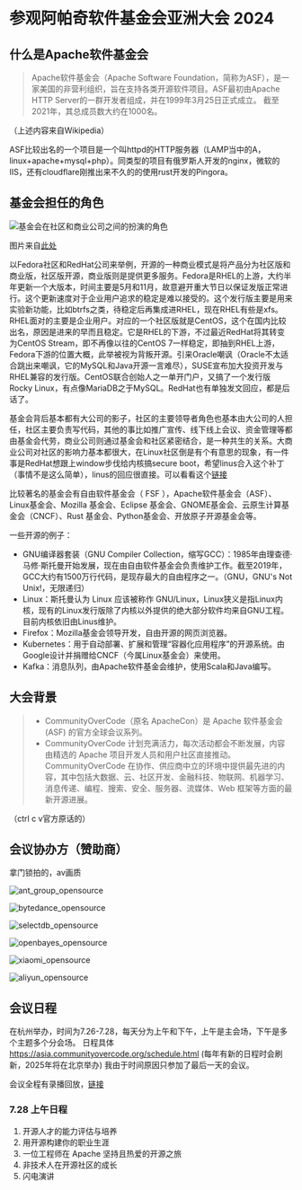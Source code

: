 # 参观阿帕奇软件基金会亚洲大会 2024

## 什么是Apache软件基金会

> Apache软件基金会（Apache Software Foundation，简称为ASF），是一家美国的非营利组织，旨在支持各类开源软件项目。ASF最初由Apache HTTP Server的一群开发者组成，并在1999年3月25日正式成立。 截至2021年，其总成员数大约在1000名。

（上述内容来自Wikipedia）

ASF比较出名的一个项目是一个叫httpd的HTTP服务器（LAMP当中的A，linux+apache+mysql+php）。同类型的项目有俄罗斯人开发的nginx，微软的IIS，还有cloudflare刚推出来不久的的使用rust开发的Pingora。

## 基金会担任的角色

![基金会在社区和商业公司之间的扮演的角色](images/role_between_company_and_community.png)

图片来自[此处](https://opensourceway.community/posts/foundation_introduce/foundation-introduce-in-fascinate-os/)

以Fedora社区和RedHat公司来举例，开源的一种商业模式是将产品分为社区版和商业版，社区版开源，商业版则是提供更多服务。Fedora是RHEL的上游，大约半年更新一个大版本，时间主要是5月和11月，故意避开重大节日以保证发版正常进行。这个更新速度对于企业用户追求的稳定是难以接受的。这个发行版主要是用来实验新功能，比如btrfs之类，待稳定后再集成进RHEL，现在RHEL有些是xfs。RHEL面对的主要是企业用户。对应的一个社区版就是CentOS，这个在国内比较出名，原因是进来的早而且稳定。它是RHEL的下游，不过最近RedHat将其转变为CentOS Stream，即不再像以往的CentOS 7一样稳定，即抽到RHEL上游，Fedora下游的位置大概，此举被视为背叛开源。引来Oracle嘲讽（Oracle不太适合跳出来嘲讽，它的MySQL和Java开源一言难尽），SUSE宣布加大投资开发与RHEL兼容的发行版。CentOS联合创始人之一单开门户，又搞了一个发行版Rocky Linux，有点像MariaDB之于MySQL。RedHat也有单独发文回应，都是后话了。

基金会背后基本都有大公司的影子，社区的主要领导者角色也基本由大公司的人担任，社区主要负责写代码，其他的事比如推广宣传、线下线上会议、资金管理等都由基金会代劳，商业公司则通过基金会和社区紧密结合，是一种共生的关系。大商业公司对社区的影响力基本都很大，在Linux社区倒是有个有意思的现象，有一件事是RedHat想跟上window步伐给内核搞secure boot，希望linus合入这个补丁（事情不是这么简单），linus的回应很直接。可以看看这个[链接](https://www.reddit.com/r/linux/comments/18yoho/linus_tells_developers_to_not_suck_off_microsoft)

比较著名的基金会有自由软件基金会（ FSF ），Apache软件基金会（ASF）、Linux基金会、Mozilla 基金会、Eclipse 基金会、GNOME基金会、云原生计算基金会（CNCF）、Rust 基金会、Python基金会、开放原子开源基金会等。

一些开源的例子：

- GNU编译器套装（GNU Compiler Collection，缩写GCC）：1985年由理查德·马修·斯托曼开始发展，现在由自由软件基金会负责维护工作。截至2019年，GCC大约有1500万行代码，是现存最大的自由程序之一。（GNU，GNU's Not Unix!，无限递归）
- Linux：斯托曼认为 Linux 应该被称作 GNU/Linux，Linux狭义是指Linux内核，现有的Linux发行版除了内核以外提供的绝大部分软件均来自GNU工程。目前内核依旧由Linus维护。
- Firefox：Mozilla基金会领导开发，自由开源的网页浏览器。
- Kubernetes：用于自动部署、扩展和管理“容器化应用程序”的开源系统。由Google设计并捐赠给CNCF（今属Linux基金会）来使用。
- Kafka：消息队列，由Apache软件基金会维护，使用Scala和Java编写。

## 大会背景

> - CommunityOverCode（原名 ApacheCon）是 Apache 软件基金会 (ASF) 的官方全球会议系列。
> - CommunityOverCode 计划充满活力，每次活动都会不断发展，内容由精选的 Apache 项目开发人员和用户社区直接推动。CommunityOverCode 在协作、供应商中立的环境中提供最先进的内容，其中包括大数据、云、社区开发、金融科技、物联网、机器学习、消息传递、编程、搜索、安全、服务器、流媒体、Web 框架等方面的最新开源进展。

（ctrl c v官方原话的）

## 会议协办方（赞助商）

拿门锁拍的，av画质

![ant_group_opensource](images/ant_group_opensource.png)

![bytedance_opensource](images/bytedance_opensource.png)

![selectdb_opensource](images/selectdb_opensource.png)

![openbayes_opensource](images/openbayes_opensource.png)

![xiaomi_opensource](images/xiaomi_opensource.png)

![aliyun_opensource](images/aliyun_opensource.png)

## 会议日程

在杭州举办，时间为7.26-7.28，每天分为上午和下午，上午是主会场，下午是多个主题多个分会场。
日程具体 <https://asia.communityovercode.org/schedule.html> (每年有新的日程时会刷新，2025年将在北京举办)
我由于时间原因只参加了最后一天的会议。

会议全程有录播回放，[链接](https://www.youtube.com/watch?v=7uIAeegYwLQ&list=PLU2OcwpQkYCw-J71WjgmeD9BYOK67xjG2)

### 7.28 上午日程

1. 开源人才的能力评估与培养
2. 用开源构建你的职业生涯
3. 一位工程师在 Apache 坚持且热爱的开源之旅
4. 非技术人在开源社区的成长
5. 闪电演讲
